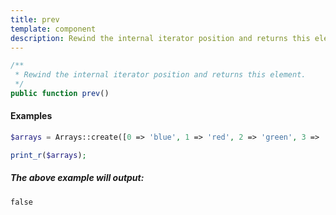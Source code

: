 ```yaml
---
title: prev
template: component
description: Rewind the internal iterator position and returns this element.
---
```


```php
/**
 * Rewind the internal iterator position and returns this element.
 */
public function prev()
```

#### Examples

```php
$arrays = Arrays::create([0 => 'blue', 1 => 'red', 2 => 'green', 3 => 'red'])->prev()

print_r($arrays);
```

##### The above example will output:

```text
false
```
